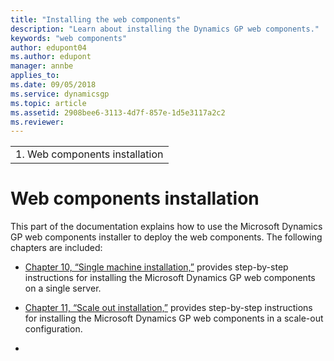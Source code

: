 ```yaml
---
title: "Installing the web components"
description: "Learn about installing the Dynamics GP web components."
keywords: "web components"
author: edupont04
ms.author: edupont
manager: annbe
applies_to: 
ms.date: 09/05/2018
ms.service: dynamicsgp
ms.topic: article
ms.assetid: 2908bee6-3113-4d7f-857e-1d5e3117a2c2
ms.reviewer: 
---
```

|                                 |
|---------------------------------|
| 1.  Web components installation |

<span id="_Toc498953309" class="anchor"></span>

# Web components installation

This part of the documentation explains how to use the Microsoft Dynamics GP web components installer to deploy the web components. The following chapters are included:

-   [Chapter 10, “Single machine installation,”](#_Single_machine_installation) provides step-by-step instructions for installing the Microsoft Dynamics GP web components on a single server.  

-   [Chapter 11, “Scale out installation,”](#_Scale_out_installation) provides step-by-step instructions for installing the Microsoft Dynamics GP web components in a scale-out configuration.  

-   
